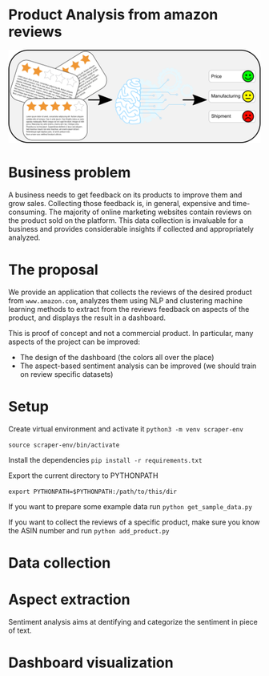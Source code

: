 # Product Analysis from amazon reviews

<img src="banner.png">

# Business problem

A business needs to get feedback on its products to improve them and grow sales. Collecting those feedback is, in general, expensive and time-consuming. The majority of online marketing websites contain reviews on the product sold on the platform. This data collection is invaluable for a business and provides considerable insights if collected and appropriately analyzed.

# The proposal

We provide an application that collects the reviews of the desired product from `www.amazon.com`, analyzes them using NLP and clustering machine learning methods to extract from the reviews feedback on aspects of the product, and displays the result in a dashboard.

This is proof of concept and not a commercial product. In particular, many aspects of the project can be improved:

-   The design of the dashboard (the colors all over the place)
-   The aspect-based sentiment analysis can be improved (we should train on review specific datasets)

# Setup

Create virtual environment and activate it
`python3 -m venv scraper-env`

`source scraper-env/bin/activate`

Install the dependencies
`pip install -r requirements.txt`

Export the current directory to PYTHONPATH

`export PYTHONPATH=$PYTHONPATH:/path/to/this/dir`

If you want to prepare some example data run
`python get_sample_data.py`

If you want to collect the reviews of a specific product, make sure you know the ASIN number and run
`python add_product.py`

# Data collection

# Aspect extraction

Sentiment analysis aims at dentifying and categorize the sentiment in piece of text.

# Dashboard visualization
